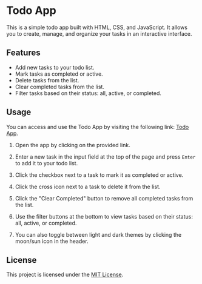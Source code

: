 # Todo App

This is a simple todo app built with HTML, CSS, and JavaScript. It allows you to create, manage, and organize your tasks in an interactive interface.

## Features

- Add new tasks to your todo list.
- Mark tasks as completed or active.
- Delete tasks from the list.
- Clear completed tasks from the list.
- Filter tasks based on their status: all, active, or completed.

## Usage

You can access and use the Todo App by visiting the following link: [Todo App](https://example.com/todo-app).

1. Open the app by clicking on the provided link.

2. Enter a new task in the input field at the top of the page and press `Enter` to add it to your todo list.

3. Click the checkbox next to a task to mark it as completed or active.

4. Click the cross icon next to a task to delete it from the list.

5. Click the "Clear Completed" button to remove all completed tasks from the list.

6. Use the filter buttons at the bottom to view tasks based on their status: all, active, or completed.

7. You can also toggle between light and dark themes by clicking the moon/sun icon in the header.

## License

This project is licensed under the [MIT License](LICENSE).

